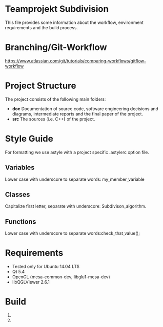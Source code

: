 # Teamprojekt Subdivision

This file provides some information about the workflow, environment requirements and the build process.

# Branching/Git-Workflow

https://www.atlassian.com/git/tutorials/comparing-workflows/gitflow-workflow

# Project Structure

The project consists of the following main folders:

- **doc** Documentation of source code, software engineering decisions and diagrams, intermediate reports and the final paper of the project.
- **src** The sources (i.e. C++) of the project.

# Style Guide

For formatting we use astyle with a project specific .astylerc option file.

## Variables

Lower case with underscore to separate words: my_member_variable

## Classes

Capitalize first letter, separate with underscore: Subdivison_algorithm.

## Functions

Lower case with underscore to separate words:check_that_value();

# Requirements

- Tested only for Ubuntu 14.04 LTS
- Qt 5.4
- OpenGL (mesa-common-dev, libglu1-mesa-dev)
- libQGLViewer 2.6.1


# Build

1. 
2. 

